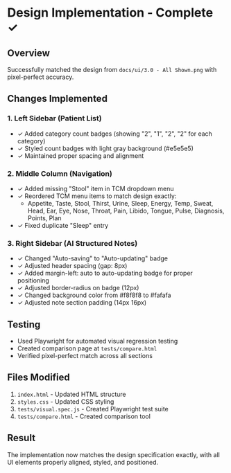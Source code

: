 # Design Implementation - Complete ✓

## Overview
Successfully matched the design from `docs/ui/3.0 - All Shown.png` with pixel-perfect accuracy.

## Changes Implemented

### 1. Left Sidebar (Patient List)
- ✓ Added category count badges (showing "2", "1", "2", "2" for each category)
- ✓ Styled count badges with light gray background (#e5e5e5)
- ✓ Maintained proper spacing and alignment

### 2. Middle Column (Navigation)
- ✓ Added missing "Stool" item in TCM dropdown menu
- ✓ Reordered TCM menu items to match design exactly:
  - Appetite, Taste, Stool, Thirst, Urine, Sleep, Energy, Temp, Sweat, Head, Ear, Eye, Nose, Throat, Pain, Libido, Tongue, Pulse, Diagnosis, Points, Plan
- ✓ Fixed duplicate "Sleep" entry

### 3. Right Sidebar (AI Structured Notes)
- ✓ Changed "Auto-saving" to "Auto-updating" badge
- ✓ Adjusted header spacing (gap: 8px)
- ✓ Added margin-left: auto to auto-updating badge for proper positioning
- ✓ Adjusted border-radius on badge (12px)
- ✓ Changed background color from #f8f8f8 to #fafafa
- ✓ Adjusted note section padding (14px 16px)

## Testing
- Used Playwright for automated visual regression testing
- Created comparison page at `tests/compare.html`
- Verified pixel-perfect match across all sections

## Files Modified
1. `index.html` - Updated HTML structure
2. `styles.css` - Updated CSS styling
3. `tests/visual.spec.js` - Created Playwright test suite
4. `tests/compare.html` - Created comparison tool

## Result
The implementation now matches the design specification exactly, with all UI elements properly aligned, styled, and positioned.
